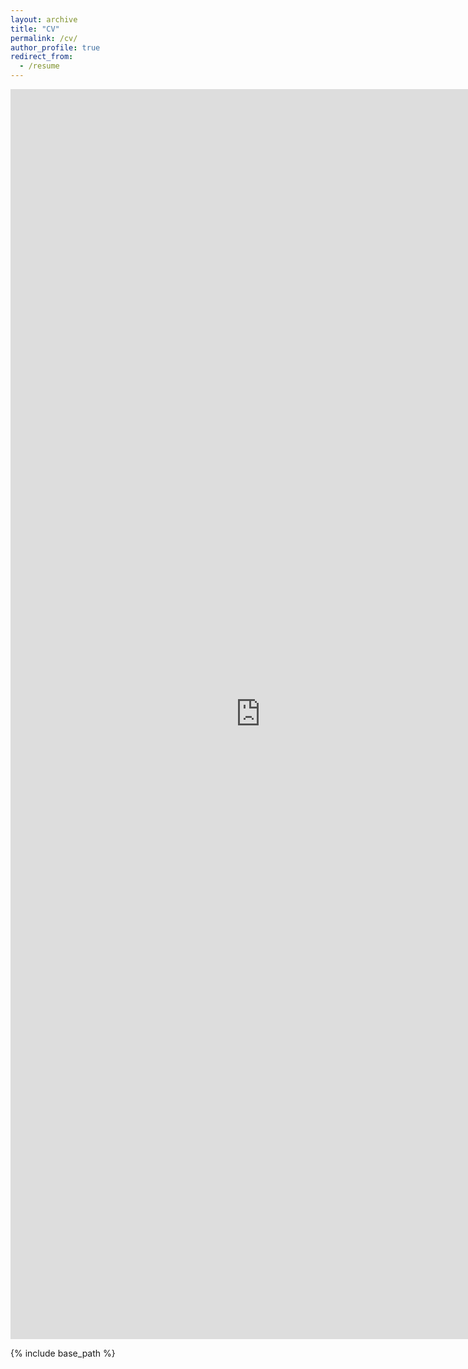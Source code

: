 ```yaml
---
layout: archive
title: "CV"
permalink: /cv/
author_profile: true
redirect_from:
  - /resume
---
```

<center><iframe src="https://docs.google.com/document/d/e/2PACX-1vSVVtEQTHxGWjQPTnpU0fw08ADqGmOKxc7gLvDliDmcGfbFU8eRgfHWVMPnJ2Q8iXrRKRBPxmVo-McY/pub?embedded=true" width="800px" height="2000px" frameBorder="0" ></iframe></center>

{% include base_path %}
